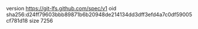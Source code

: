 version https://git-lfs.github.com/spec/v1
oid sha256:d24ff79603bbb89871b6b20948de214134dd3dff3efd4a7c0df59005cf781d18
size 7256
